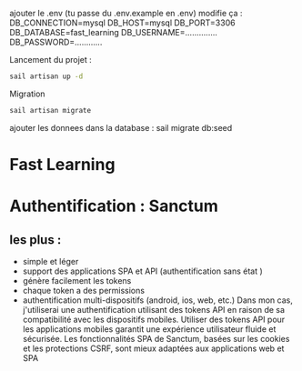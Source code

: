 ajouter le .env (tu passe du .env.example en .env)
modifie ça :
DB_CONNECTION=mysql
DB_HOST=mysql
DB_PORT=3306
DB_DATABASE=fast_learning
DB_USERNAME=..............
DB_PASSWORD=............

Lancement du projet : 
```bash 
sail artisan up -d
```

Migration 
```bash
sail artisan migrate 
```

ajouter les donnees dans la database : 
sail migrate db:seed


# Fast Learning

# Authentification : Sanctum

## les plus : 
- simple et léger
- support des applications SPA et API (authentification sans état )
- génère facilement les tokens
- chaque token a des permissions
- authentification multi-dispositifs (android, ios, web, etc.)
Dans mon cas, j'utiliserai une authentification utilisant des tokens API en raison de sa compatibilité avec les dispositifs mobiles. 
Utiliser des tokens API pour les applications mobiles garantit une expérience utilisateur fluide et sécurisée.
Les fonctionnalités SPA de Sanctum, basées sur les cookies et les protections CSRF, sont mieux adaptées aux applications web et SPA
